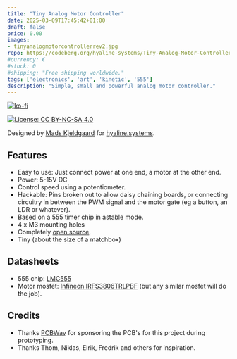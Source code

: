 ```yaml
---
title: "Tiny Analog Motor Controller"
date: 2025-03-09T17:45:42+01:00
draft: false
price: 0.00
images:
- tinyanalogmotorcontrollerrev2.jpg
repo: https://codeberg.org/hyaline-systems/Tiny-Analog-Motor-Controller
#currency: €
#stock: 0
#shipping: "Free shipping worldwide."
tags: ['electronics', 'art', 'kinetic', '555']
description: "Simple, small and powerful analog motor controller."
---
```


[![ko-fi](https://ko-fi.com/img/githubbutton_sm.svg)](https://ko-fi.com/X8X6RXV10)

[![License: CC BY-NC-SA 4.0](https://img.shields.io/badge/License-CC_BY--NC--SA_4.0-lightgrey.svg)](https://creativecommons.org/licenses/by-nc-sa/4.0/)

Designed by [Mads Kjeldgaard](https://madskjeldgaard.dk) for [hyaline.systems](https://hyaline.systems).

## Features

- Easy to use: Just connect power at one end, a motor at the other end.
- Power: 5-15V DC
- Control speed using a potentiometer.
- Hackable: Pins broken out to allow daisy chaining boards, or connecting circuitry in between the PWM signal and the motor gate (eg a button, an LDR or whatever).
- Based on a 555 timer chip in astable mode.
- 4 x M3 mounting holes
- Completely [open source](https://codeberg.org/hyaline-systems/Tiny-Analog-Motor-Controller).
- Tiny (about the size of a matchbox)

## Datasheets

- 555 chip: [LMC555](https://www.ti.com/lit/ds/symlink/lmc555.pdf)
- Motor mosfet: [Infineon IRFS3806TRLPBF](https://eu.mouser.com/datasheet/2/196/Infineon_IRFS3806_DataSheet_v01_01_EN-3363385.pdf) (but any similar mosfet will do the job).

## Credits

- Thanks [PCBWay](https://pcbway.com/) for sponsoring the PCB's for this project during prototyping.
- Thanks Thom, Niklas, Eirik, Fredrik and others for inspiration.

